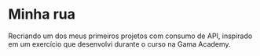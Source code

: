 # Minha rua

Recriando um dos meus primeiros projetos com consumo de API, inspirado em um exercício que desenvolvi durante o curso na Gama Academy.
